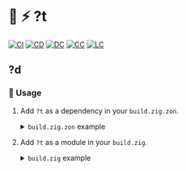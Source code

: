 # :lizard: :zap: ?t

[![CI][ci-shd]][ci-url]
[![CD][cd-shd]][cd-url]
[![DC][dc-shd]][dc-url]
[![CC][cc-shd]][cc-url]
[![LC][lc-shd]][lc-url]

## ?d

### :rocket: Usage

1. Add `?t` as a dependency in your `build.zig.zon`.

    <details>

    <summary><code>build.zig.zon</code> example</summary>

    ```zig
    .{
        .name = "<name_of_your_package>",
        .version = "<version_of_your_package>",
        .dependencies = .{
            .?t = .{
                .url = "https://github.com/?h/?t/archive/<git_tag_or_commit_hash>.tar.gz",
                .hash = "<package_hash>",
            },
        },
        .paths = .{
            "src/",
            "build.zig",
            "README.md",
            "LICENSE.md",
            "build.zig.zon",
        },
    }
    ```

    Set `<package_hash>` to `12200000000000000000000000000000000000000000000000000000000000000000` and build your package to find the correct value specified in a compiler error message.

    </details>

2. Add `?t` as a module in your `build.zig`.

    <details>

    <summary><code>build.zig</code> example</summary>

    ```zig
    const ?t_dep = b.dependency("?t", .{});
    const ?t_mod = ?t.module("?t");
    exe.root_module.addImport("?t", ?t_mod);
    ```

    </details>

<!-- MARKDOWN LINKS -->

[ci-shd]: https://img.shields.io/github/actions/workflow/status/?h/?t/ci.yaml?branch=main&style=for-the-badge&logo=github&label=CI&labelColor=black
[ci-url]: https://github.com/?h/?t/blob/main/.github/workflows/ci.yaml
[cd-shd]: https://img.shields.io/github/actions/workflow/status/?h/?t/cd.yaml?branch=main&style=for-the-badge&logo=github&label=CD&labelColor=black
[cd-url]: https://github.com/?h/?t/blob/main/.github/workflows/cd.yaml
[dc-shd]: https://img.shields.io/badge/click-F6A516?style=for-the-badge&logo=zig&logoColor=F6A516&label=doc&labelColor=black
[dc-url]: https://?h.github.io/?t
[cc-shd]: https://img.shields.io/codecov/c/github/?h/?t?style=for-the-badge&labelColor=black
[cc-url]: https://app.codecov.io/gh/?h/?t
[lc-shd]: https://img.shields.io/github/license/?h/?t.svg?style=for-the-badge&labelColor=black
[lc-url]: https://github.com/?h/?t/blob/main/LICENSE.md
